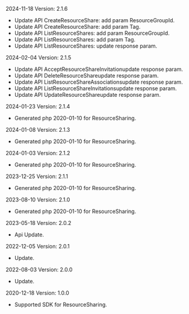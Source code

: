 2024-11-18 Version: 2.1.6
- Update API CreateResourceShare: add param ResourceGroupId.
- Update API CreateResourceShare: add param Tag.
- Update API ListResourceShares: add param ResourceGroupId.
- Update API ListResourceShares: add param Tag.
- Update API ListResourceShares: update response param.


2024-02-04 Version: 2.1.5
- Update API AcceptResourceShareInvitationupdate response param.
- Update API DeleteResourceShareupdate response param.
- Update API ListResourceShareAssociationsupdate response param.
- Update API ListResourceShareInvitationsupdate response param.
- Update API UpdateResourceShareupdate response param.


2024-01-23 Version: 2.1.4
- Generated php 2020-01-10 for ResourceSharing.

2024-01-08 Version: 2.1.3
- Generated php 2020-01-10 for ResourceSharing.

2024-01-03 Version: 2.1.2
- Generated php 2020-01-10 for ResourceSharing.

2023-12-25 Version: 2.1.1
- Generated php 2020-01-10 for ResourceSharing.

2023-08-10 Version: 2.1.0
- Generated php 2020-01-10 for ResourceSharing.

2023-05-18 Version: 2.0.2
- Api Update.

2022-12-05 Version: 2.0.1
- Update.

2022-08-03 Version: 2.0.0
- Update.

2020-12-18 Version: 1.0.0
- Supported SDK for ResourceSharing.

